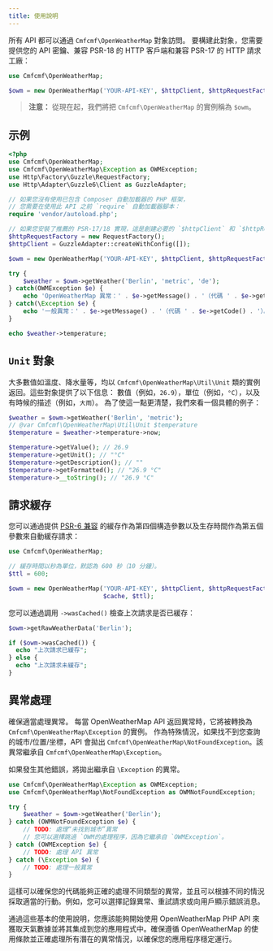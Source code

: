 ```yaml
---
title: 使用說明
---
```


所有 API 都可以通過 `Cmfcmf\OpenWeatherMap` 對象訪問。
要構建此對象，您需要提供您的 API 密鑰、兼容 PSR-18 的 HTTP 客戶端和兼容 PSR-17 的 HTTP 請求工廠：

```php
use Cmfcmf\OpenWeatherMap;

$owm = new OpenWeatherMap('YOUR-API-KEY', $httpClient, $httpRequestFactory);
```

> **注意：** 從現在起，我們將把 `Cmfcmf\OpenWeatherMap` 的實例稱為 `$owm`。

## 示例

```php
<?php
use Cmfcmf\OpenWeatherMap;
use Cmfcmf\OpenWeatherMap\Exception as OWMException;
use Http\Factory\Guzzle\RequestFactory;
use Http\Adapter\Guzzle6\Client as GuzzleAdapter;

// 如果您沒有使用已包含 Composer 自動加載器的 PHP 框架，
// 您需要在使用此 API 之前 `require` 自動加載器腳本：
require 'vendor/autoload.php';

// 如果您安裝了推薦的 PSR-17/18 實現，這是創建必要的 `$httpClient` 和 `$httpRequestFactory` 的方法：
$httpRequestFactory = new RequestFactory();
$httpClient = GuzzleAdapter::createWithConfig([]);

$owm = new OpenWeatherMap('YOUR-API-KEY', $httpClient, $httpRequestFactory);

try {
    $weather = $owm->getWeather('Berlin', 'metric', 'de');
} catch(OWMException $e) {
    echo 'OpenWeatherMap 異常：' . $e->getMessage() . '（代碼 ' . $e->getCode() . '）。';
} catch(\Exception $e) {
    echo '一般異常：' . $e->getMessage() . '（代碼 ' . $e->getCode() . '）。';
}

echo $weather->temperature;
```

## `Unit` 對象

大多數值如溫度、降水量等，均以 `Cmfcmf\OpenWeatherMap\Util\Unit` 類的實例返回。這些對象提供了以下信息：
數值（例如，`26.9`），單位（例如，`°C`），以及有時候的描述（例如，`大雨`）。
為了使這一點更清楚，我們來看一個具體的例子：

```php
$weather = $owm->getWeather('Berlin', 'metric');
// @var Cmfcmf\OpenWeatherMap\Util\Unit $temperature
$temperature = $weather->temperature->now;

$temperature->getValue(); // 26.9
$temperature->getUnit(); // "°C"
$temperature->getDescription(); // ""
$temperature->getFormatted(); // "26.9 °C"
$temperature->__toString(); // "26.9 °C"
```

## 請求緩存

您可以通過提供 [PSR-6 兼容](https://www.php-fig.org/psr/psr-6/) 的緩存作為第四個構造參數以及生存時間作為第五個參數來自動緩存請求：

```php
use Cmfcmf\OpenWeatherMap;

// 緩存時間以秒為單位，默認為 600 秒（10 分鐘）。
$ttl = 600;

$owm = new OpenWeatherMap('YOUR-API-KEY', $httpClient, $httpRequestFactory,
                          $cache, $ttl);
```

您可以通過調用 `->wasCached()` 檢查上次請求是否已緩存：

```php
$owm->getRawWeatherData('Berlin');

if ($owm->wasCached()) {
  echo "上次請求已緩存";
} else {
  echo "上次請求未緩存";
}
```

## 異常處理

確保適當處理異常。
每當 OpenWeatherMap API 返回異常時，它將被轉換為 `Cmfcmf\OpenWeatherMap\Exception` 的實例。
作為特殊情況，如果找不到您查詢的城市/位置/坐標，API 會拋出 `Cmfcmf\OpenWeatherMap\NotFoundException`。該異常繼承自 `Cmfcmf\OpenWeatherMap\Exception`。

如果發生其他錯誤，將拋出繼承自 `\Exception` 的異常。

```php
use Cmfcmf\OpenWeatherMap\Exception as OWMException;
use Cmfcmf\OpenWeatherMap\NotFoundException as OWMNotFoundException;

try {
    $weather = $owm->getWeather('Berlin');
} catch (OWMNotFoundException $e) {
    // TODO: 處理“未找到城市”異常
    // 您可以選擇跳過 `OWM的處理程序，因為它繼承自 `OWMException`。
} catch (OWMException $e) {
    // TODO: 處理 API 異常
} catch (\Exception $e) {
    // TODO: 處理一般異常
}
```

這樣可以確保您的代碼能夠正確的處理不同類型的異常，並且可以根據不同的情況採取適當的行動。例如，您可以選擇記錄異常、重試請求或向用戶顯示錯誤消息。

通過這些基本的使用說明，您應該能夠開始使用 OpenWeatherMap PHP API 來獲取天氣數據並將其集成到您的應用程式中。確保遵循 OpenWeatherMap 的使用條款並正確處理所有潛在的異常情況，以確保您的應用程序穩定運行。